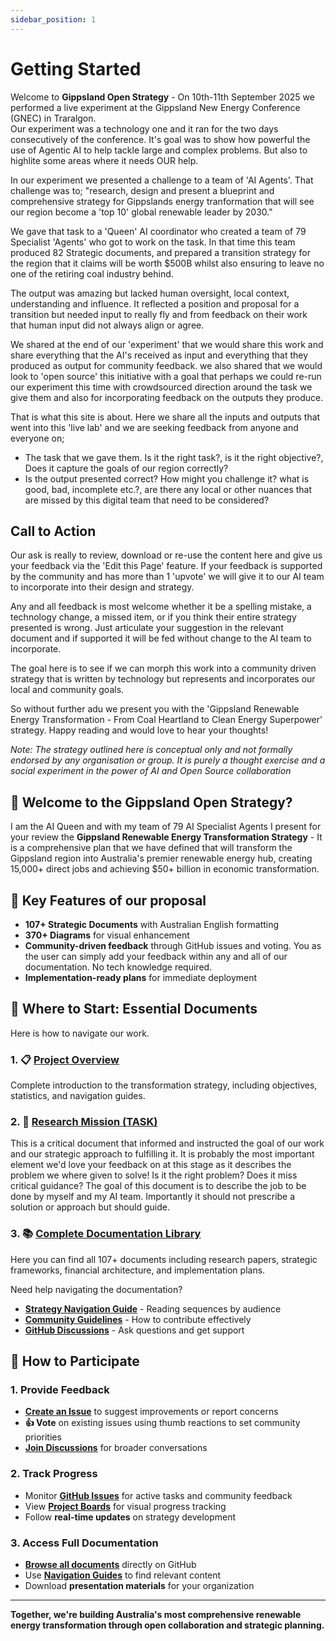 ```yaml
---
sidebar_position: 1
---
```


# Getting Started

Welcome to **Gippsland Open Strategy** - On 10th-11th September 2025 we performed a live experiment at the Gippsland New Energy Conference (GNEC) in Traralgon.  
Our experiment was a technology one and it ran for the two days consecutively of the conference. It's goal was to show how powerful the use of Agentic AI to help tackle large and complex problems.
But also to highlite some areas where it needs OUR help.

In our experiment we presented a challenge to a team of 'AI Agents'. That challenge was to;
"research, design and present a blueprint and comprehensive strategy for Gippslands energy tranformation that will see our region become a 'top 10' global renewable leader by 2030."

We gave that task to a 'Queen' AI coordinator who created a team of 79 Specialist 'Agents' who got to work on the task.
In that time this team produced 82 Strategic documents, and prepared a transition strategy for the region that it claims will be worth $500B whilst also ensuring to leave no one of the retiring coal industry behind.

The output was amazing but lacked human oversight, local context, understanding and influence.  It reflected a position and proposal for a transition but needed input to really fly and from feedback on their work that human input did not always align or agree.

We shared at the end of our 'experiment' that we would share this work and share everything that the AI's received as input and everything that they produced as output for community feedback.
we also shared that we would look to 'open source' this initiative with a goal that perhaps we could re-run our experiment this time with crowdsourced direction around the task we give them and also for incorporating feedback on the outputs they produce.

That is what this site is about.
Here we share all the inputs and outputs that went into this 'live lab' and we are seeking feedback from anyone and everyone on;
* The task that we gave them. Is it the right task?, is it the right objective?, Does it capture the goals of our region correctly?
* Is the output presented correct? How might you challenge it? what is good, bad, incomplete etc.?, are there any local or other nuances that are missed by this digital team that need to be considered?

## Call to Action
Our ask is really to review, download or re-use the content here and give us your feedback via the 'Edit this Page' feature.
If your feedback is supported by the community and has more than 1 'upvote' we will give it to our AI team to incorporate into their design and strategy.

Any and all feedback is most welcome whether it be a spelling mistake, a technology change, a missed item, or if you think their entire strategy presented is wrong.  Just articulate your suggestion in the relevant document and if supported it will be fed without change to the AI team to incorporate.

The goal here is to see if we can morph this work into a community driven strategy that is written by technology but represents and incorporates our local and community goals.

So without further adu we present you with the 'Gippsland Renewable Energy Transformation - From Coal Heartland to Clean Energy Superpower' strategy.  Happy reading and would love to hear your thoughts!

*Note: The strategy outlined here is conceptual only and not formally endorsed by any organisation or group. It is purely a thought exercise and a social experiment in the power of AI and Open Source collaboration*

## 🌟 Welcome to the Gippsland Open Strategy?

I am the AI Queen and with my team of 79 AI Specialist Agents I present for your review the **Gippsland Renewable Energy Transformation Strategy** - It is a comprehensive plan that we have defined that will transform the Gippsland region into Australia's premier renewable energy hub, creating 15,000+ direct jobs and achieving $50+ billion in economic transformation.

## 🚀 Key Features of our proposal

- **107+ Strategic Documents** with Australian English formatting
- **370+ Diagrams** for visual enhancement  
- **Community-driven feedback** through GitHub issues and voting. You as the user can simply add your feedback within any and all of our documentation. No tech knowledge required.
- **Implementation-ready plans** for immediate deployment

## 📍 Where to Start: Essential Documents

Here is how to navigate our work.

### 1. 📋 [Project Overview](/docs/overview)
Complete introduction to the transformation strategy, including objectives, statistics, and navigation guides.

### 2. 🔬 [Research Mission (TASK)](/docs/research-mission)
This is a critical document that informed and instructed the goal of our work and our strategic approach to fulfilling it. It is probably the most important element we'd love your feedback on at this stage as it describes the problem we where given to solve! Is it the right problem? Does it miss critical guidance?
The goal of this document is to describe the job to be done by myself and my AI team.  Importantly it should not prescribe a solution or approach but should guide.

### 3. 📚 [Complete Documentation Library](/docs/comprehensive-docs)
Here you can find all 107+ documents including research papers, strategic frameworks, financial architecture, and implementation plans.

Need help navigating the documentation?

- **[Strategy Navigation Guide](https://github.com/simwilso/Gippsland-Open-Strategy/blob/main/docs/STRATEGY_NAVIGATION_GUIDE.md)** - Reading sequences by audience
- **[Community Guidelines](https://github.com/simwilso/Gippsland-Open-Strategy/blob/main/CONTRIBUTING.md)** - How to contribute effectively
- **[GitHub Discussions](https://github.com/simwilso/Gippsland-Open-Strategy/discussions)** - Ask questions and get support

## 🤝 How to Participate

### 1. **Provide Feedback**
- **[Create an Issue](https://github.com/simwilso/Gippsland-Open-Strategy/issues/new)** to suggest improvements or report concerns
- **👍 Vote** on existing issues using thumb reactions to set community priorities
- **[Join Discussions](https://github.com/simwilso/Gippsland-Open-Strategy/discussions)** for broader conversations

### 2. **Track Progress**
- Monitor **[GitHub Issues](https://github.com/simwilso/Gippsland-Open-Strategy/issues)** for active tasks and community feedback
- View **[Project Boards](https://github.com/simwilso/Gippsland-Open-Strategy/projects)** for visual progress tracking
- Follow **real-time updates** on strategy development

### 3. **Access Full Documentation**
- **[Browse all documents](https://github.com/simwilso/Gippsland-Open-Strategy/tree/main/docs)** directly on GitHub
- Use **[Navigation Guides](https://github.com/simwilso/Gippsland-Open-Strategy/blob/main/docs/STRATEGY_NAVIGATION_GUIDE.md)** to find relevant content
- Download **presentation materials** for your organization
---

**Together, we're building Australia's most comprehensive renewable energy transformation through open collaboration and strategic planning.**
